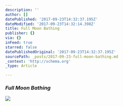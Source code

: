 ```yaml
---
description: ''
author: []
datePublished: '2017-09-23T14:32:37.195Z'
dateModified: '2017-09-23T14:32:14.398Z'
title: Full Moon Bathing
publisher: {}
via: {}
inFeed: true
starred: false
datePublishedOriginal: '2017-09-23T14:32:37.195Z'
sourcePath: _posts/2017-09-23-full-moon-bathing.md
_context: 'http://schema.org'
_type: Article

---
```

### _Full Moon Bathing_
![](https://the-grid-user-content.s3-us-west-2.amazonaws.com/61b03d15-7682-4998-9bc8-2e040aef3c5f.jpg)
